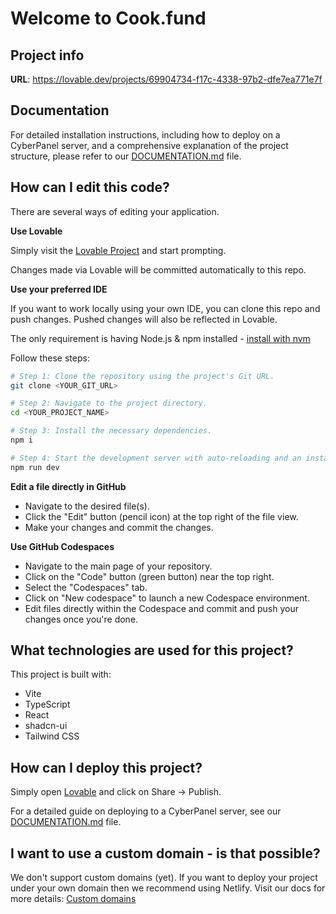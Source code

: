 
# Welcome to Cook.fund

## Project info

**URL**: https://lovable.dev/projects/69904734-f17c-4338-97b2-dfe7ea771e7f

## Documentation

For detailed installation instructions, including how to deploy on a CyberPanel server, and a comprehensive explanation of the project structure, please refer to our [DOCUMENTATION.md](./DOCUMENTATION.md) file.

## How can I edit this code?

There are several ways of editing your application.

**Use Lovable**

Simply visit the [Lovable Project](https://lovable.dev/projects/69904734-f17c-4338-97b2-dfe7ea771e7f) and start prompting.

Changes made via Lovable will be committed automatically to this repo.

**Use your preferred IDE**

If you want to work locally using your own IDE, you can clone this repo and push changes. Pushed changes will also be reflected in Lovable.

The only requirement is having Node.js & npm installed - [install with nvm](https://github.com/nvm-sh/nvm#installing-and-updating)

Follow these steps:

```sh
# Step 1: Clone the repository using the project's Git URL.
git clone <YOUR_GIT_URL>

# Step 2: Navigate to the project directory.
cd <YOUR_PROJECT_NAME>

# Step 3: Install the necessary dependencies.
npm i

# Step 4: Start the development server with auto-reloading and an instant preview.
npm run dev
```

**Edit a file directly in GitHub**

- Navigate to the desired file(s).
- Click the "Edit" button (pencil icon) at the top right of the file view.
- Make your changes and commit the changes.

**Use GitHub Codespaces**

- Navigate to the main page of your repository.
- Click on the "Code" button (green button) near the top right.
- Select the "Codespaces" tab.
- Click on "New codespace" to launch a new Codespace environment.
- Edit files directly within the Codespace and commit and push your changes once you're done.

## What technologies are used for this project?

This project is built with:

- Vite
- TypeScript
- React
- shadcn-ui
- Tailwind CSS

## How can I deploy this project?

Simply open [Lovable](https://lovable.dev/projects/69904734-f17c-4338-97b2-dfe7ea771e7f) and click on Share -> Publish.

For a detailed guide on deploying to a CyberPanel server, see our [DOCUMENTATION.md](./DOCUMENTATION.md) file.

## I want to use a custom domain - is that possible?

We don't support custom domains (yet). If you want to deploy your project under your own domain then we recommend using Netlify. Visit our docs for more details: [Custom domains](https://docs.lovable.dev/tips-tricks/custom-domain/)
